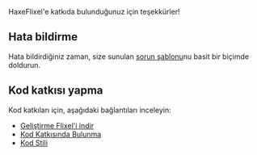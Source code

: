HaxeFlixel'e katkıda bulunduğunuz için teşekkürler!
## Hata bildirme

Hata bildirdiğiniz zaman, size sunulan [sorun şablonu](https://github.com/HaxeFlixel/flixel/blob/dev/.github/ISSUE_TEMPLATE.md)nu basit bir biçimde doldurun.

## Kod katkısı yapma

Kod katkıları için, aşağıdaki bağlantıları inceleyin:

- [Geliştirme Flixel'i indir](http://haxeflixel.com/documentation/install-development-flixel/)
- [Kod Katkısında Bulunma](http://haxeflixel.com/documentation/code-contributions)
- [Kod Stili](http://haxeflixel.com/documentation/code-style)
